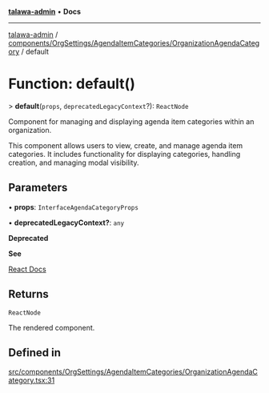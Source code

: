 [**talawa-admin**](../../../../../README.md) • **Docs**

***

[talawa-admin](../../../../../modules.md) / [components/OrgSettings/AgendaItemCategories/OrganizationAgendaCategory](../README.md) / default

# Function: default()

\> **default**(`props`, `deprecatedLegacyContext`?): `ReactNode`

Component for managing and displaying agenda item categories within an organization.

This component allows users to view, create, and manage agenda item categories. It includes functionality for displaying categories, handling creation, and managing modal visibility.

## Parameters

• **props**: `InterfaceAgendaCategoryProps`

• **deprecatedLegacyContext?**: `any`

**Deprecated**

**See**

[React Docs](https://legacy.reactjs.org/docs/legacy-context.html#referencing-context-in-lifecycle-methods)

## Returns

`ReactNode`

The rendered component.

## Defined in

[src/components/OrgSettings/AgendaItemCategories/OrganizationAgendaCategory.tsx:31](https://github.com/PalisadoesFoundation/talawa-admin/blob/84f5af8b3720f5b290ac28bcfd7071c13e1f93aa/src/components/OrgSettings/AgendaItemCategories/OrganizationAgendaCategory.tsx#L31)
